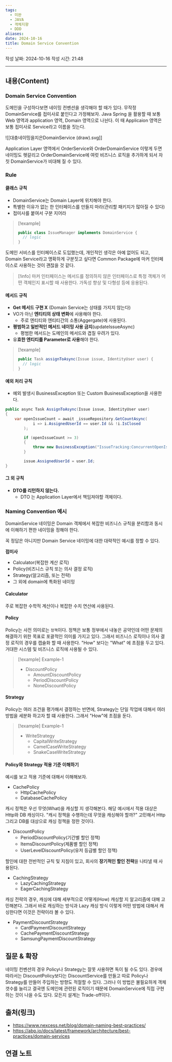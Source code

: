 ```yaml
---
tags:
  - 미완
  - JAVA
  - 객체지향
  - DDD
aliases: 
date: 2024-10-16
title: Domain Service Convention
---
```

작성 날짜: 2024-10-16
작성 시간: 21:48


----
## 내용(Content)

### Domain Service Convention

도메인을 구성하다보면 네이밍 컨벤션을 생각해야 할 때가 있다. 무작정 DomainService를 접미사로 붙인다고 가정해보자. Java Spring 을 활용할 때 보통 Web 영역과 application 영역, Domain 영역으로 나뉜다. 이 때 Applicaion 영역은 보통 접미사로 Service라고 이름을 짓는다.

![[대충네이밍을지은DomainService (draw).svg]]

Application Layer 영역에서 OrderService와 OrderDomainService 이렇게 두면 네이밍도 헷갈리고 OrderDomainService에 여럿 비즈니스 로직을 추가하게 되서 자칫 DomainService가 비대해 질 수 있다.

###  Rule

#### 클래스 규칙

- DomainService는 Domain Layer에 위치해야 한다.
- 특별한 이유가 없는 한 인터페이스를 만들지 마라(관리할 패키지가 많아질 수 있다)
- 접미사를 붙여서 구분 지어라

>[!example]
>```java
>public class IssueManager implements DomainService {
>	// logic
>}
>```

도메인 서비스를 인터페이스로 도입했는데, 개인적인 생각은 아예 없어도 되고, Domain Service라고 명확하게 구분짓고 싶다면 Common Package에 마커 인터페이스로 사용하는 것이 괜찮을 것 같다. 

>[!info]
>마커 인터페이스는 메서드를 정의하지 않은 인터페이스로 특정 객체가 어떤 객체인지 표시할 때 사용한다. 가독성 향상 및 다형성 등에 응용된다.

#### 메서드 규칙

- **Get 메서드 구현 X** (Domain Service는 상태를 가지지 않는다)
- VO가 아닌 **엔티티의 상태 변화**에 사용해야 한다. 
	- 주로 엔티티와 엔티티간의 소통(Aggergate)에 사용된다.
- **평범하고 일반적인 메서드 네이밍 사용 금지**(updateIssueAsync)
	- 평범한 메서드는 도메인의 메서드와 겹칠 우려가 있다.
- 유**효한 엔티티를 Parameter로 사용**해야 한다.

>[!example]
>```java
>public Task assignToAsync(Issue issue, IdentityUser user) {
>	// logic
>}
>```

#### 예외 처리 규칙

- 예외 발생시 BusinessException 또는 Custom BusinessException을 사용한다.

```java
public async Task AssignToAsync(Issue issue, IdentityUser user)
{
    var openIssueCount = await _issueRepository.GetCountAsync(
            i => i.AssignedUserId == user.Id && !i.IsClosed
        );

        if (openIssueCount >= 3)
        {
            throw new BusinessException("IssueTracking:ConcurrentOpenIssueLimit");
        }

        issue.AssignedUserId = user.Id;
}
```

#### 그 외 규칙

- **DTO를 리턴하지 않는다.**
	- DTO 는 Application Layer에서 책임져야할 객체이다.

### Naming Convention 예시

DomainService 네이밍은 Domain 객체에서 복잡한 비즈니스 규칙을 분리함과 동시에 이해하기 편한 네이밍을 정해야 한다.

꼭 정답은 아니지만 Domain Service 네이밍에 대한 대략적인 예시를 정할 수 있다.

**접미사**
- Calculator(복잡한 계산 로직)
- Policy(비즈니스 규칙 또는 의사 결정 로직)
- Strategy(알고리즘, 또는 전략)
- 그 외에 domain에 특화된 네이밍

#### Calculator

주로 복잡한 수학적 계산이나 복잡한 수치 연산에 사용된다.

#### Policy

Policy는 사전 의미로는 `정책`이다. 정책은 보통 정부에서 내놓은 공약인데 어떤 문제의 해결하기 위한 목표로 포괄적인 의미를 가지고 있다. 그래서 비즈니스 로직이나 의사 결정 로직의 경우를 캡슐화 할 때 사용한다. "How" 보다는 "What" 에 초점을 두고 있다. 거대한 시스템 및 비즈니스 로직에 사용될 수 있다.

>[!example] Example-1
>- DiscountPolicy
>	- AmountDiscountPolicy
>	- PeriodDiscountPolicy
>	- NoneDiscountPolicy
#### Strategy

Policy는 여러 조건을 평가해서 결정하는 반면에, Strategy는 단일 작업에 대해서 여러 방법을 세분화 하고자 할 떄 사용한다. 그래서 "How"에 초점을 둔다. 

>[!example] Example-1
>- WriteStrategy
>	- CapitalWriteStrategy
>	- CamelCaseWriteStrategy
>	- SnakeCaseWriteStrategy


#### Policy와 Strategy 적용 기준 이해하기

예시를 보고 적용 기준에 대해서 이해해보자.

- CachePolicy
	- HttpCachePolicy
	- DatabaseCachePolicy

캐시 정책은 우선 무엇(What)을 캐싱할 지 생각해본다. 해당 예시에서 적용 대상은 Http와 DB 캐싱이다. "캐시 정책을 수행하는데 무엇을 캐싱해야 할까?" 고민해서 Http 그리고 DB를 대상으로 캐싱 정책을 정한 것이다.

- DiscountPolicy
	- PeriodDiscountPolicy(기간별 할인 정책)
	- ItemsDiscountPolicy(제품별 할인 정책)
	- UserLevelDiscountPolicy(유저 등급별 할인 정책)

할인에 대한 전반적인 규칙 및 지침이 있고, 회사의 **장기적인 할인 전략**을 나타낼 때 사용된다.

- CachingStrategy
	- LazyCachingStrategy
	- EagerCachingStrategy

캐싱 전략의 경우, 캐싱에 대해 세부적으로 어떻게(How) 캐싱할 지 알고리즘에 대해 고민해본다. 그래서 바로 캐싱하는 방식과 Lazy 캐싱 방식 이렇게 어떤 방법에 대해서 캐싱한다면 이것은 전략이라 볼 수 있다.

- PaymentDiscountStrategy
	- CardPaymentDiscountStrategy
	- CachePaymentDiscountStrategy
	- SamsungPaymentDiscountStrategy


## 질문 & 확장

네이밍 컨벤션의 경우 Policy나 Strategy는 잘못 사용하면 독이 될 수도 있다. 경우에 따라서는 DiscountPolicy보다는 DiscountService를 만들고 따로 Policy나 Strategy를 만들어 주입하는 방향도 적절할 수 있다. 그러나 이 방법은 불필요하게 객체 갯수를 늘리고 결국엔 도메인에 관련된 로직이기 때문에 DomainService에 직접 구현하는 것이 나을 수도 있다. 모든지 설계는 Trade-off이다.
## 출처(링크)

- https://www.nexcess.net/blog/domain-naming-best-practices/
- https://abp.io/docs/latest/framework/architecture/best-practices/domain-services

## 연결 노트










